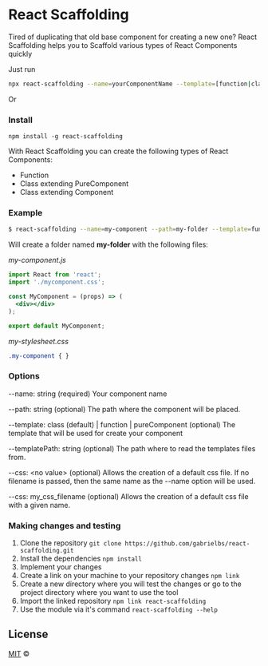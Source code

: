 # React Scaffolding
Tired of duplicating that old base component for creating a new one? React Scaffolding helps you to Scaffold various types of React Components quickly

Just run

```bash
npx react-scaffolding --name=yourComponentName --template=[function|class|pure]
```

Or

### Install
```
npm install -g react-scaffolding
```

With React Scaffolding you can create the following types of React Components:

- Function
- Class extending PureComponent
- Class extending Component

### Example
```bash
$ react-scaffolding --name=my-component --path=my-folder --template=function --css my-stylesheet
```

Will create a folder named **my-folder** with the following files:

*my-component.js*
```jsx harmony
import React from 'react';
import './mycomponent.css';

const MyComponent = (props) => (
  <div></div>
);

export default MyComponent;
```

*my-stylesheet.css*

```css
.my-component { }
```

### Options

--name: string (required)
Your component name

--path: string (optional)
The path where the component will be placed.

--template: class (default) | function | pureComponent (optional)
The template that will be used for create your component

--templatePath: string (optional)
The path where to read the templates files from.

--css: \<no value\> (optional)
Allows the creation of a default css file. If no filename is passed,
then the same name as the --name option will be used.

--css: my_css_filename (optional)
Allows the creation of a default css file with a given name.

### Making changes and testing
1. Clone the repository `git clone https://github.com/gabrielbs/react-scaffolding.git`
2. Install the dependencies `npm install`
3. Implement your changes
4. Create a link on your machine to your repository changes `npm link`
5. Create a new directory where you will test the changes or go to the project directory where you want to use the tool
6. Import the linked repository `npm link react-scaffolding`
7. Use the module via it's command `react-scaffolding --help`

## License
[MIT](http://opensource.org/licenses/MIT) ©

